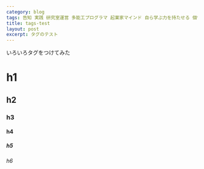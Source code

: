 ```yaml
---
category: blog
tags: 告知 実践 研究室運営 多能工プログラマ 起業家マインド 自ら学ぶ力を持たせる 個性に合わせて長所を伸ばす 現実社会の問題解決の経験を積ませる 学習意欲 完全習得学習 書籍レビュー
title: tags-test
layout: post
excerpt: タグのテスト
---
```

いろいろタグをつけてみた

# h1
## h2
### h3
#### h4
##### h5
###### h6
